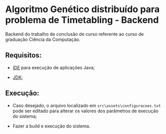 # Algoritmo Genético distribuído para problema de Timetabling - Backend

Backend do trabalho de conclusão de curso referente ao curso de graduação Ciência da Computação.

## Requisitos:

- [IDE](https://www.jetbrains.com/pt-br/idea/download) para execução de aplicações Java;

- [JDK](https://www.oracle.com/br/java/technologies/javase-jdk11-downloads.html);

## Execução:

- Caso desejado, o arquivo localizado em `src\assets\configuracoes.txt` pode ser editado para alterar os valores dos parâmetros de execução do sistema;

- Fazer a build e execução do sistema.
